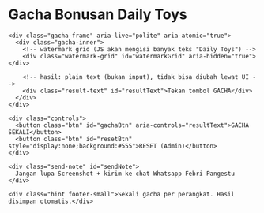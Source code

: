 <!DOCTYPE html>
<html lang="id">
<head>
<meta charset="utf-8" />
<meta name="viewport" content="width=device-width,initial-scale=1,maximum-scale=1,user-scalable=no" />
<title>Gacha Bonusan Daily Toys</title>
<style>
  :root{
    --page-bg: #ffffff;
    --frame-bg: #000000;
    --frame-border: #000000;
    --text-color: #ffffff;
    --small: 13px;
    --watermark-opacity: 0.10; /* sesuaikan kecerahan watermark */
    --watermark-size: 48px;    /* ukuran font watermark */
    --max-width: 380px;        /* lebar kotak untuk hp */
  }

  html,body{
    height:100%;
    margin:0;
    background:var(--page-bg);
    font-family: Inter, system-ui, -apple-system, "Segoe UI", Roboto, "Helvetica Neue", Arial;
    -webkit-font-smoothing:antialiased;
    -moz-osx-font-smoothing:grayscale;
    display:flex;
    align-items:center;
    justify-content:center;
    padding:18px;
    box-sizing:border-box;
  }

  .wrap{
    width:100%;
    max-width:var(--max-width);
    box-sizing:border-box;
  }

  .title{
    text-align:center;
    margin:0 0 10px 0;
    font-weight:700;
    color:#111;
    font-size:18px;
    letter-spacing:0.2px;
  }

  /* kotak gacha (hitam frame) */
  .gacha-frame{
    background: var(--frame-bg);
    color:var(--text-color);
    border-radius:14px;
    border:4px solid var(--frame-border);
    padding:12px;
    position:relative;
    overflow:hidden;
    min-height:160px;
    display:flex;
    align-items:center;
    justify-content:center;
    text-align:center;
  }

  .gacha-inner{
    width:100%;
    height:100%;
    position:relative;
    display:flex;
    align-items:center;
    justify-content:center;
    padding:6px 10px;
    box-sizing:border-box;
  }

  /* watermark grid container - di belakang teks */
  .watermark-grid{
    position:absolute;
    inset:0;
    display:block;
    pointer-events:none;
    z-index:0;
    overflow:hidden;
  }

  /* tiap teks watermark */
  .wm-item{
    position:absolute;
    color: rgba(255,255,255,var(--watermark-opacity));
    font-weight:800;
    font-size: var(--watermark-size);
    transform: rotate(-25deg);
    white-space:nowrap;
    letter-spacing: 2px;
    user-select:none;
  }

  /* teks hasil (di atas watermark) */
  .result-text{
    position:relative;
    z-index:2;
    font-size:18px;
    font-weight:700;
    color:var(--text-color);
    line-height:1.1;
    padding:4px 8px;
    word-break:break-word;
    pointer-events:none; /* tidak bisa di-select / edit */
  }

  .controls{
    margin-top:12px;
    display:flex;
    gap:8px;
    justify-content:center;
  }

  .btn{
    background:#000;
    color:var(--text-color);
    border:0;
    padding:12px 18px;
    border-radius:10px;
    font-weight:700;
    font-size:14px;
    cursor:pointer;
    box-shadow: 0 8px 18px rgba(0,0,0,0.12);
  }

  .btn:active{ transform: translateY(1px); }
  .btn[disabled]{ opacity:0.45; cursor:not-allowed; box-shadow:none; }

  .hint{
    margin-top:10px;
    font-size: var(--small);
    color:#222;
    text-align:center;
  }

  .send-note{
    margin-top:8px;
    font-size:12px;
    color:#222;
    text-align:center;
    display:none;
  }

  /* rolling animation */
  .rolling {
    animation: rollingAnim 0.12s steps(1) infinite;
  }
  @keyframes rollingAnim {
    0% { transform: translateY(0); opacity:0.6; }
    50% { transform: translateY(-6px); opacity:1; }
    100% { transform: translateY(0); opacity:0.85; }
  }

  @media (max-height:600px){
    .gacha-frame{ min-height:140px; }
    .result-text{ font-size:16px; }
    :root{ --watermark-size:40px; }
  }

  /* kecilkan teks instruksi */
  .footer-small { font-size:12px; color:#555; text-align:center; margin-top:8px; }
</style>
</head>
<body>
  <div class="wrap" role="main">
    <h1 class="title">Gacha Bonusan Daily Toys</h1>

    <div class="gacha-frame" aria-live="polite" aria-atomic="true">
      <div class="gacha-inner">
        <!-- watermark grid (JS akan mengisi banyak teks "Daily Toys") -->
        <div class="watermark-grid" id="watermarkGrid" aria-hidden="true"></div>

        <!-- hasil: plain text (bukan input), tidak bisa diubah lewat UI -->
        <div class="result-text" id="resultText">Tekan tombol GACHA</div>
      </div>
    </div>

    <div class="controls">
      <button class="btn" id="gachaBtn" aria-controls="resultText">GACHA SEKALI</button>
      <button class="btn" id="resetBtn" style="display:none;background:#555">RESET (Admin)</button>
    </div>

    <div class="send-note" id="sendNote">
      Jangan lupa Screenshot + kirim ke chat Whatsapp Febri Pangestu
    </div>

    <div class="hint footer-small">Sekali gacha per perangkat. Hasil disimpan otomatis.</div>
  </div>

<script>
/* SETTINGS */
const STORAGE_KEY = "dailytoys_gacha_v1";
const FINAL_PRIZE = "Free Ongkir Maks 10k";
const FAKE_ITEMS = [
  "Free Ongkir Maks 20k",
  "Hotwheels Regular Random",
  "Mini GT Random",
  "MGT Kaido Random",
  "Hotwheels Premium Random",
  "Free Ongkir Maks 10k"
];

/* DOM */
const watermarkGrid = document.getElementById('watermarkGrid');
const resultText = document.getElementById('resultText');
const gachaBtn = document.getElementById('gachaBtn');
const resetBtn = document.getElementById('resetBtn');
const sendNote = document.getElementById('sendNote');

/* Init watermark grid: buat banyak teks "Daily Toys" menutupi area */
function buildWatermark(){
  // bersihin dulu
  watermarkGrid.innerHTML = '';
  const rect = watermarkGrid.getBoundingClientRect();
  const tileW = parseInt(getComputedStyle(document.documentElement).getPropertyValue('--watermark-size')) || 48;
  const spacingX = tileW * 1.9; // jarak horizontal
  const spacingY = tileW * 1.8; // jarak vertikal

  // tambahkan offset supaya pattern tidak pas grid
  const cols = Math.ceil(rect.width / spacingX) + 2;
  const rows = Math.ceil(rect.height / spacingY) + 2;

  for(let r= -1; r<rows; r++){
    for(let c= -1; c<cols; c++){
      const span = document.createElement('span');
      span.className = 'wm-item';
      span.textContent = 'DAILY TOYS';
      // posisi beraturan + sedikit random offset
      const left = c * spacingX + (r%2 ? spacingX/2 : 0) + (Math.random()*8 - 4);
      const top = r * spacingY + (Math.random()*8 - 4);
      span.style.left = left + 'px';
      span.style.top = top + 'px';
      span.style.opacity = getComputedStyle(document.documentElement).getPropertyValue('--watermark-opacity') || 0.08;
      watermarkGrid.appendChild(span);
    }
  }
}

/* Resize observer untuk rebuild watermark saat ukuran berubah */
let resizeTimer = null;
function handleResize(){
  clearTimeout(resizeTimer);
  resizeTimer = setTimeout(()=> buildWatermark(), 120);
}
window.addEventListener('resize', handleResize);

/* localStorage state management */
function loadState(){
  try { return JSON.parse(localStorage.getItem(STORAGE_KEY) || 'null'); }
  catch(e){ return null; }
}
function saveState(payload){
  try { localStorage.setItem(STORAGE_KEY, JSON.stringify(payload)); } catch(e) {}
}

/* tampilkan state jika sudah pernah gacha */
const existing = loadState();
if(existing && existing.done){
  showResult(existing.result, true);
  lockGacha();
}

/* spin logic: 4 detik rolling */
let rollingTimer = null;
function startRolling(){
  gachaBtn.disabled = true;
  resultText.classList.add('rolling');

  let i = 0;
  rollingTimer = setInterval(()=>{
    resultText.textContent = FAKE_ITEMS[i % FAKE_ITEMS.length];
    i++;
  }, 100);

  setTimeout(()=>{
    clearInterval(rollingTimer);
    resultText.classList.remove('rolling');

    // final (fixed to FINAL_PRIZE)
    const final = FINAL_PRIZE;
    showResult(final, false);
    saveState({ done:true, result: final, at: new Date().toISOString() });
    lockGacha();
  }, 4000); // 4 detik
}

function showResult(text, fromStorage){
  resultText.textContent = text;
  sendNote.style.display = 'block';
  if(fromStorage) gachaBtn.disabled = true;
}

function lockGacha(){
  gachaBtn.disabled = true;
  resetBtn.style.display = 'inline-block';
}

/* admin reset (untuk testing) */
resetBtn.addEventListener('click', ()=>{
  localStorage.removeItem(STORAGE_KEY);
  location.reload();
});

/* main click */
gachaBtn.addEventListener('click', ()=>{
  const cur = loadState();
  if(cur && cur.done) { showResult(cur.result, true); return; }
  startRolling();
});

/* protect result from user editing via selection */
resultText.addEventListener('mousedown', (e)=> e.preventDefault());
resultText.setAttribute('aria-readonly','true');

/* initial build watermark after DOM ready */
document.addEventListener('DOMContentLoaded', ()=>{
  buildWatermark();
  // small delay to ensure layout stable
  setTimeout(buildWatermark, 120);
});
</script>
</body>
</html>
